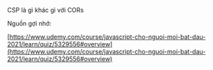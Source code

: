   

  

CSP là gì khác gì với CORs

  

Nguồn gợi nhớ:  
  
  
[https://www.udemy.com/course/javascript-cho-nguoi-moi-bat-dau-2021/learn/quiz/5329556#overview](https://www.udemy.com/course/javascript-cho-nguoi-moi-bat-dau-2021/learn/quiz/5329556#overview)